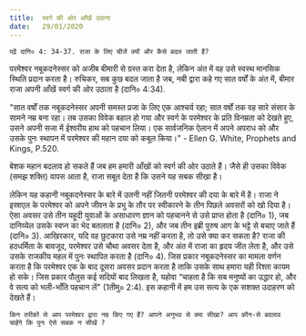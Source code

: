 ```yaml
---
title:  स्वर्ग की ओर आँखें उठाना
date:   29/01/2020
---
```


`पढ़ें दानि० 4: 34-37. राजा के लिए चीजें क्यों और कैसे बदल जाती हैं?`

परमेश्वर नबूकदनेस्सर को अजीब बीमारी से ग्रस्त करा देता है, लेकिन अंत में वह उसे स्वस्थ मानसिक स्थिति प्रदान करता है। रुचिकर, सब कुछ बदल जाता है जब, नबी द्वारा कहे गए सात वर्षों के अंत में, बीमार राजा अपनी आँखें स्वर्ग की ओर उठाता है (दानि० 4:34).

"सात वर्षों तक नबूकदनेस्सर अपनी समस्त प्रजा के लिए एक आश्चर्य रहा; सात वर्षों तक वह सारे संसार के सामने नम्र बना रहा। तब उसका विवेक बहाल हो गया और स्वर्ग के परमेश्वर के प्रति विनम्रता को देखते हुए, उसने अपनी सजा में ईश्वरीय हाथ को पहचान लिया। एक सार्वजनिक ऐलान में अपने अपराध को और उसके पुनः स्थापन में परमेश्वर की महान दया को कबूल किया।" - Ellen G. White, Prophets and Kings, P.520.

बेशक महान बदलाव हो सकते हैं जब हम हमारी आँखों को स्वर्ग की ओर उठाते हैं। जैसे ही उसका विवेक (समझ शक्ति) वापस आता है, राजा सबूत देता है कि उसने यह सबक सीखा है।

लेकिन यह कहानी नबूकदनेस्सर के बारे में उतनी नहीं जितनी परमेश्वर की दया के बारे में है। राजा ने इस्राएल के परमेश्वर को अपने जीवन के प्रभु के तौर पर स्वीकारने के तीन पिछले अवसरों को खो दिया है। ऐसा अवसर उसे तीन यहूदी युवाओं के असाधारण ज्ञान को पहचानने से उसे प्राप्त होता है (दानि० 1), जब दानिय्येल उसके स्वप्न का भेद बतलाता है (दानि० 2), और जब तीन इब्री पुरुष आग के भट्टे से बचाए जाते हैं (दानि० 3). आखिरकार, यदि वह छुटकारा उसे नम्र नहीं करता है, तो उसे क्या कर सकता है? राजा की हठधर्मिता के बावजूद, परमेश्वर उसे चौथा अवसर देता है, और अंत में राजा का हृदय जीत लेता है, और उसे उसके राजकीय महल में पुनः स्थापित करता है (दानि० 4). जिस प्रकार नबूकदनेस्सर का मामला वर्णन करता है कि परमेश्वर एक के बाद दूसरा अवसर प्रदान करता है ताकि उसके साथ हमारा यही रिश्ता कायम हो सके। जिस प्रकार पौलुस कई सदियों बाद लिखता है, यहोवा “चाहता है कि सब मनुष्यों का उद्धार हो, और वे सत्य को भली-भाँति पहचान लें" (1तीमु० 2:4). इस कहानी में हम उस सत्य के एक सशक्त उदाहरण को देखते हैं।

`किन तरीकों से आप परमेश्वर द्वारा नम्र किए गए हैं? आपने अनुभव से क्या सीखा? आप कौन-से बदलाव चाहेंगे कि पुनः ऐसे सबक न सीखें ?`